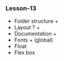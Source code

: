 ### Lesson-13 

- Folder structure +
- Layout ? +
- Documentation +
- Fonts + (global)
- Float 
- Flex box